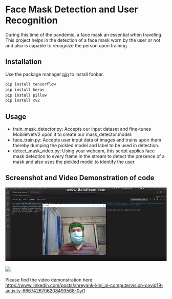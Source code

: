 # Face Mask Detection and User Recognition

During this time of the pandemic, a face mask an essential when traveling. This project helps in the detection of a face mask worn by the user or not and also is capable to recognize the person upon training.

## Installation

Use the package manager [pip](https://pip.pypa.io/en/stable/) to install foobar.

```bash
pip install tensorflow
pip install keras
pip install pillow
pip install cv2
```

## Usage

- train_mask_detector.py: Accepts our input dataset and fine-tunes MobileNetV2 upon it to create our mask_detector.model.
- face_train.py: Accepts user input data of images and trains upon them thereby dumping the pickled model and label to be used in detection.
- detect_mask_video.py: Using your webcam, this script applies face mask detection to every frame in the stream to detect the presence of a mask and also uses the pickled model to identify the user.


## Screenshot and Video Demonstration of code
![](screenshot/opsinp1.PNG)


![](screenshot/opsinp2.PNG)

Please find the video demonstration here: 
https://www.linkedin.com/posts/shreyank-kini_ai-computervision-covid19-activity-6667426706208493568-0yi1
